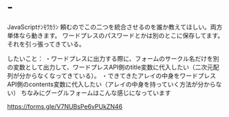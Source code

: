 # -
JavaScriptﾅﾝﾓﾜｶﾗﾝ
頼むのでこの二つを統合させるのを誰か教えてほしい。両方単体なら動きます。
ワードプレスのパスワードとかは別のとこに保存してます。それを引っ張ってきている。

したいこと：
・ワードプレスに出力する際に、フォームのサークル名だけを別の変数として出力して、ワードプレスAPI側のtitle変数に代入したい（二次元配列が分からなくなってきている）。
・できてきたアレイの中身をワードプレスAPI側のcontents変数に代入したい（アレイの中身を持っていく方法が分からない）
ちなみにグーグルフォームはこんな感じになっています

https://forms.gle/V7NUBsPe6vPUkZN46
